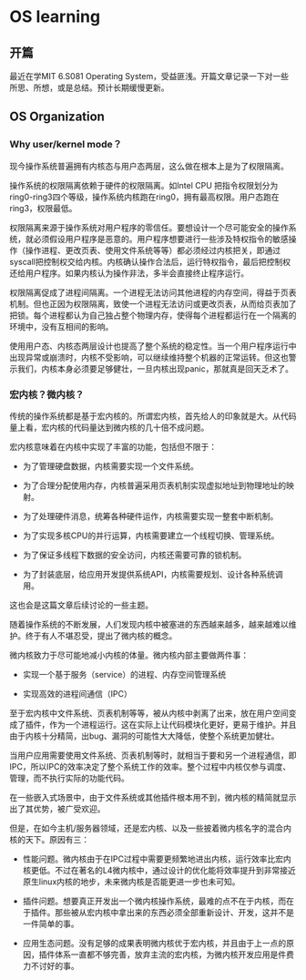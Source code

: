 # OS learning


## 开篇

最近在学MIT 6.S081 Operating System，受益匪浅。开篇文章记录一下对一些所思、所想，或是总结。预计长期缓慢更新。

## OS Organization

### Why user/kernel mode？

现今操作系统普遍拥有内核态与用户态两层，这么做在根本上是为了权限隔离。

操作系统的权限隔离依赖于硬件的权限隔离。如Intel CPU 把指令权限划分为ring0-ring3四个等级，操作系统内核跑在ring0，拥有最高权限。用户态跑在ring3，权限最低。

权限隔离来源于操作系统对用户程序的零信任。要想设计一个尽可能安全的操作系统，就必须假设用户程序是恶意的。用户程序想要进行一些涉及特权指令的敏感操作（操作进程、更改页表、使用文件系统等等）都必须经过内核把关，即通过syscall把控制权交给内核。内核确认操作合法后，运行特权指令，最后把控制权还给用户程序。如果内核认为操作非法，多半会直接终止程序运行。

权限隔离促成了进程间隔离。一个进程无法访问其他进程的内存空间，得益于页表机制。但也正因为权限隔离，致使一个进程无法访问或更改页表，从而给页表加了把锁。每个进程都认为自己独占整个物理内存，使得每个进程都运行在一个隔离的环境中，没有互相间的影响。

使用用户态、内核态两层设计也提高了整个系统的稳定性。当一个用户程序运行中出现异常或崩溃时，内核不受影响，可以继续维持整个机器的正常运转。但这也警示我们，内核本身必须要足够健壮，一旦内核出现panic，那就真是回天乏术了。

### 宏内核？微内核？

传统的操作系统都是基于宏内核的。所谓宏内核，首先给人的印象就是大。从代码量上看，宏内核的代码量达到微内核的几十倍不成问题。

宏内核意味着在内核中实现了丰富的功能，包括但不限于：

- 为了管理硬盘数据，内核需要实现一个文件系统。

- 为了合理分配使用内存，内核普遍采用页表机制实现虚拟地址到物理地址的映射。

- 为了处理硬件消息，统筹各种硬件运作，内核需要实现一整套中断机制。

- 为了实现多核CPU的并行运算，内核需要建立一个线程切换、管理系统。

- 为了保证多线程下数据的安全访问，内核还需要可靠的锁机制。

- 为了封装底层，给应用开发提供系统API，内核需要规划、设计各种系统调用。

这也会是这篇文章后续讨论的一些主题。

随着操作系统的不断发展，人们发现内核中被塞进的东西越来越多，越来越难以维护。终于有人不堪忍受，提出了微内核的概念。

微内核致力于尽可能地减小内核的体量。微内核内部主要做两件事：

- 实现一个基于服务（service）的进程、内存空间管理系统

- 实现高效的进程间通信（IPC）

至于宏内核中文件系统、页表机制等等，被从内核中剥离了出来，放在用户空间变成了插件，作为一个进程运行。这在实际上让代码模块化更好，更易于维护。并且由于内核十分精简，出bug、漏洞的可能性大大降低，使整个系统更加健壮。

当用户应用需要使用文件系统、页表机制等时，就相当于要和另一个进程通信，即IPC，所以IPC的效率决定了整个系统工作的效率。整个过程中内核仅参与调度、管理，而不执行实际的功能代码。

在一些嵌入式场景中，由于文件系统或其他插件根本用不到，微内核的精简就显示出了其优势，被广受欢迎。

但是，在如今主机/服务器领域，还是宏内核、以及一些披着微内核名字的混合内核的天下。原因有三：

- 性能问题。微内核由于在IPC过程中需要更频繁地进出内核，运行效率比宏内核更低。不过在著名的L4微内核中，通过设计的优化能将效率提升到非常接近原生linux内核的地步，未来微内核是否能更进一步也未可知。

- 插件问题。想要真正开发出一个微内核操作系统，最难的点不在于内核，而在于插件。那些被从宏内核中拿出来的东西必须全部重新设计、开发，这并不是一件简单的事。

- 应用生态问题。没有足够的成果表明微内核优于宏内核，并且由于上一点的原因，插件体系一直都不够完善，放弃主流的宏内核，为微内核开发应用是件费力不讨好的事。

